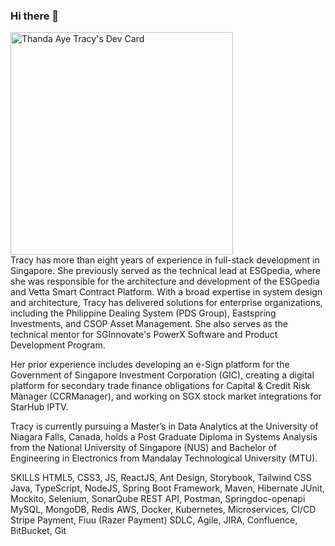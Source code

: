 ### Hi there 👋

<a href="https://app.daily.dev/thandaaye"><img src="https://api.daily.dev/devcards/v2/CFKAvlTZcwnZ0d1f4WKeO.png?type=default&r=3jc" width="356" alt="Thanda Aye  Tracy's Dev Card"/></a><br/>
Tracy has more than eight years of experience in full-stack development in Singapore. She previously served as the technical lead at ESGpedia, where she was responsible for the architecture and development of the ESGpedia and Vetta Smart Contract Platform. With a broad expertise in system design and architecture, Tracy has delivered solutions for enterprise organizations, including the Philippine Dealing System (PDS Group), Eastspring Investments, and CSOP Asset Management. She also serves as the technical mentor for SGInnovate's PowerX Software and Product Development Program.

Her prior experience includes developing an e-Sign platform for the Government of Singapore Investment Corporation (GIC), creating a digital platform for secondary trade finance obligations for Capital & Credit Risk Manager (CCRManager), and working on SGX stock market integrations for StarHub IPTV.

Tracy is currently pursuing a Master’s in Data Analytics at the University of Niagara Falls, Canada, holds a Post Graduate Diploma in Systems Analysis from the National University of Singapore (NUS) and Bachelor of Engineering in Electronics from Mandalay Technological University (MTU).

SKILLS
HTML5, CSS3, JS, ReactJS, Ant Design, Storybook, Tailwind CSS
Java, TypeScript, NodeJS, Spring Boot Framework, Maven, Hibernate
JUnit, Mockito, Selenium, SonarQube
REST API, Postman, Springdoc-openapi
MySQL, MongoDB, Redis
AWS, Docker, Kubernetes, Microservices, CI/CD
Stripe Payment, Fiuu (Razer Payment)
SDLC, Agile, JIRA, Confluence, BitBucket, Git

<!--
**ThandaAye/ThandaAye** is a ✨ _special_ ✨ repository because its `README.md` (this file) appears on your GitHub profile.

Here are some ideas to get you started:

- 🔭 I’m currently working on ...
- 🌱 I’m currently learning ...
- 👯 I’m looking to collaborate on ...
- 🤔 I’m looking for help with ...
- 💬 Ask me about ...
- 📫 How to reach me: ...
- 😄 Pronouns: ...
- ⚡ Fun fact: ...
-->
